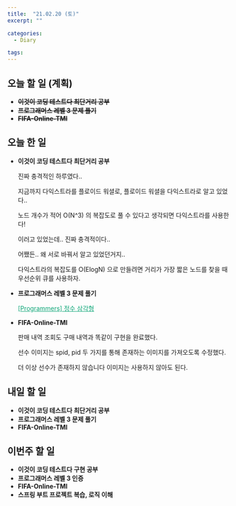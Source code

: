 ```yaml
---
title:  "21.02.20 (토)"
excerpt: ""

categories:
  - Diary

tags:
---
```


## 오늘 할 일 (계획)

- ~~**이것이 코딩 테스트다 최단거리 공부**~~
- ~~**프로그래머스 레벨 3 문제 풀기**~~
- ~~**FIFA-Online-TMI**~~


## 오늘 한 일

- **이것이 코딩 테스트다 최단거리 공부**

  진짜 충격적인 하루였다..

  지금까지 다익스트라를 플로이드 워셜로, 플로이드 워셜을 다익스트라로 알고 있었다..

  노드 개수가 적어 O(N^3) 의 복잡도로 풀 수 있다고 생각되면 다익스트라를 사용한다!

  이러고 있었는데.. 진짜 충격적이다..

  어쨌든.. 왜 서로 바꿔서 알고 있었던거지..

  다익스트라의 복잡도를 O(ElogN) 으로 만들려면 거리가 가장 짧은 노드를 찾을 때 우선순위 큐를 사용하자.

- **프로그래머스 레벨 3 문제 풀기**

  <a href="https://nam-ki-bok.github.io/quiz/Quiz_IntTriangle/" style="color:#0FA678">[Programmers] 정수 삼각형</a>

- **FIFA-Online-TMI**

  판매 내역 조회도 구매 내역과 똑같이 구현을 완료했다.
  
  선수 이미지는 spid, pid 두 가지를 통해 존재하는 이미지를 가져오도록 수정했다.
  
  더 이상 선수가 존재하지 않습니다 이미지는 사용하지 않아도 된다.


##  내일 할 일

- **이것이 코딩 테스트다 최단거리 공부**
- **프로그래머스 레벨 3 문제 풀기**
- **FIFA-Online-TMI**

## 이번주 할 일

- **이것이 코딩 테스트다 구현 공부**
- **프로그래머스 레벨 3 인증**
- **FIFA-Online-TMI**
- **스프링 부트 프로젝트 복습, 로직 이해**

<br>

